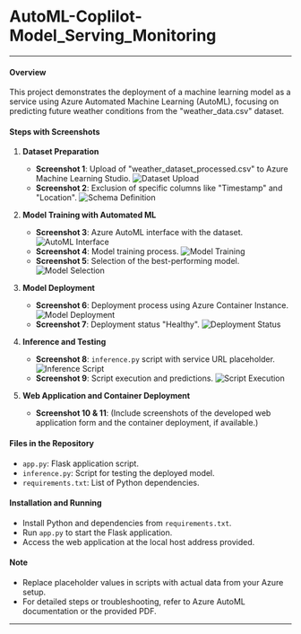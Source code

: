 # AutoML-Coplilot-Model_Serving_Monitoring
---

#### Overview
This project demonstrates the deployment of a machine learning model as a service using Azure Automated Machine Learning (AutoML), focusing on predicting future weather conditions from the "weather_data.csv" dataset.

#### Steps with Screenshots

1. **Dataset Preparation**
   - **Screenshot 1**: Upload of "weather_dataset_processed.csv" to Azure Machine Learning Studio.
     ![Dataset Upload](https://cdn.discordapp.com/attachments/1191490101247758479/1193685027024818237/cap1.png)
   - **Screenshot 2**: Exclusion of specific columns like "Timestamp" and "Location".
     ![Schema Definition](https://cdn.discordapp.com/attachments/1191490101247758479/1193685027419062302/cap2.png)

2. **Model Training with Automated ML**
   - **Screenshot 3**: Azure AutoML interface with the dataset.
     ![AutoML Interface](https://cdn.discordapp.com/attachments/1191490101247758479/1193685027691704480/cap3.png)
   - **Screenshot 4**: Model training process.
     ![Model Training](https://cdn.discordapp.com/attachments/1191490101247758479/1193685028023062598/cap4.png)
   - **Screenshot 5**: Selection of the best-performing model.
     ![Model Selection](https://cdn.discordapp.com/attachments/1191490101247758479/1193685028308254730/cap5.png)

3. **Model Deployment**
   - **Screenshot 6**: Deployment process using Azure Container Instance.
     ![Model Deployment](https://cdn.discordapp.com/attachments/1191490101247758479/1193685028606062632/cap6.png)
   - **Screenshot 7**: Deployment status "Healthy".
     ![Deployment Status](https://cdn.discordapp.com/attachments/1191490101247758479/1193685028908060792/cap7.png)

4. **Inference and Testing**
   - **Screenshot 8**: `inference.py` script with service URL placeholder.
     ![Inference Script](https://cdn.discordapp.com/attachments/1191490101247758479/1193683276884361336/Screenshot_20240108_000557.png)
   - **Screenshot 9**: Script execution and predictions.
     ![Script Execution](https://cdn.discordapp.com/attachments/1191490101247758479/1193683277136015421/Screenshot_20240108_000712.png)

5. **Web Application and Container Deployment**
   - **Screenshot 10 & 11**: (Include screenshots of the developed web application form and the container deployment, if available.)

#### Files in the Repository

- `app.py`: Flask application script.
- `inference.py`: Script for testing the deployed model.
- `requirements.txt`: List of Python dependencies.

#### Installation and Running

- Install Python and dependencies from `requirements.txt`.
- Run `app.py` to start the Flask application.
- Access the web application at the local host address provided.

#### Note

- Replace placeholder values in scripts with actual data from your Azure setup.
- For detailed steps or troubleshooting, refer to Azure AutoML documentation or the provided PDF.

---
